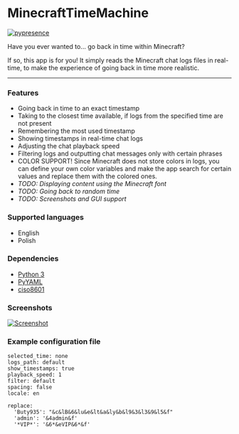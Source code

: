 # MinecraftTimeMachine

[![pypresence](https://img.shields.io/badge/using-pypresence-00bb88.svg?style=flat&logo=discord&logoWidth=20)](https://github.com/qwertyquerty/pypresence)

Have you ever wanted to... go back in time within Minecraft?

If so, this app is for you! It simply reads the Minecraft chat logs files in real-time, to make the experience of going back in time more realistic.


------------



### Features
- Going back in time to an exact timestamp
- Taking to the closest time available, if logs from the specified time are not present
- Remembering the most used timestamp
- Showing timestamps in real-time chat logs
- Adjusting the chat playback speed
- Filtering logs and outputting chat messages only with certain phrases
- COLOR SUPPORT! Since Minecraft does not store colors in logs, you can define your own color variables and make the app search for certain values and replace them with the colored ones.
- *TODO: Displaying content using the Minecraft font*
- *TODO: Going back to random time*
- *TODO: Screenshots and GUI support*

### Supported languages
- English
- Polish

### Dependencies
- [Python 3](https://www.python.org/downloads/ "Python 3")
- [PyYAML](https://pyyaml.org/wiki/PyYAMLDocumentation "PyYAML")
- [ciso8601](https://pypi.org/project/ciso8601/ "ciso8601")

### Screenshots
[![Screenshot](https://i.imgur.com/tmTHKFZ.png "Screenshot")](https://i.imgur.com/tmTHKFZ.png "Screenshot")

### Example configuration file
    selected_time: none
    logs_path: default
    show_timestamps: true
    playback_speed: 1
    filter: default
    spacing: false
    locale: en
    
    replace:
      'Buty935': "&c&lB&6&lu&e&lt&a&ly&b&l9&3&l3&9&l5&f"
      'admin': '&4admin&f'
      '*VIP*': '&6*&eVIP&6*&f'
